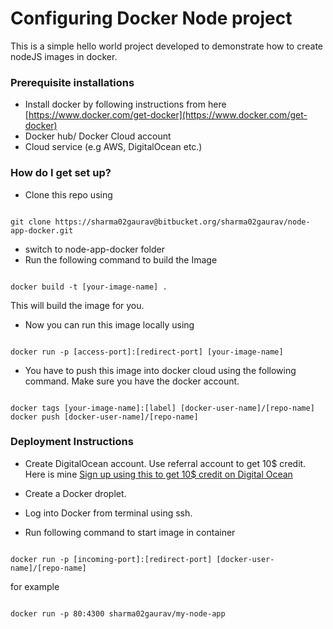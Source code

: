 # Configuring Docker Node project #

This is a simple hello world project developed to demonstrate how to create nodeJS images in docker.

### Prerequisite installations ###

* Install docker by following instructions from here [https://www.docker.com/get-docker](https://www.docker.com/get-docker)
* Docker hub/ Docker Cloud account
* Cloud service (e.g AWS, DigitalOcean etc.)

### How do I get set up? ###

* Clone this repo using 
```

git clone https://sharma02gaurav@bitbucket.org/sharma02gaurav/node-app-docker.git
```

* switch to node-app-docker folder
* Run the following command to build the Image
```

docker build -t [your-image-name] .
```
This will build the image for you.
* Now you can run this image locally using
```

docker run -p [access-port]:[redirect-port] [your-image-name]
```

* You have to push this image into docker cloud using the following command. Make sure you have the docker account.

```

docker tags [your-image-name]:[label] [docker-user-name]/[repo-name]
docker push [docker-user-name]/[repo-name]
```

### Deployment Instructions ###

* Create DigitalOcean account. Use referral account to get 10$ credit. Here is mine [Sign up using this to get 10$ credit on Digital Ocean](https://m.do.co/c/3a65d5a3f890)

* Create a Docker droplet.
* Log into Docker from terminal using ssh.
* Run following command to start image in container
```

docker run -p [incoming-port]:[redirect-port] [docker-user-name]/[repo-name]
```
for example

```

docker run -p 80:4300 sharma02gaurav/my-node-app
```
